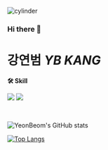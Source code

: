 ![cylinder](https://capsule-render.vercel.app/api?type=cylinder&color=auto&text=Hello&fontAlignY=45&fontSize=40&height=150&animation=blinking&desc=My%20name%20is%20Kang%20Yeon%20Beom%20&descAlignY=70)
### Hi there 👋

<!--
**lecturebomb** is a ✨ _special_ ✨ repository because its `README.md` (this file) appears on your GitHub profile.
Here are some ideas to get you started:
- 🔭 I’m currently working on ...
- 🌱 I’m currently learning ...
- 👯 I’m looking to collaborate on ...
- 🤔 I’m looking for help with ...
- 💬 Ask me about ...
- 📫 How to reach me: ...
- 😄 Pronouns: ...
- ⚡ Fun fact: ...
-->

# 강연범 *YB KANG*

<p >
    <Strong>🛠 Skill </Strong><br>
</p>
    <img src="https://img.shields.io/badge/Java-8e3155?style=flat&logo=spring&logoColor=white"> 
    <img src="https://img.shields.io/badge/Spring-A9D171?style=flat&logo=SPRINGBOOT&logoColor=white"> 
</p>
<br>

![YeonBeom's GitHub stats](https://github-readme-stats.vercel.app/api?username=lecturebomb&show_icons=true&theme=radical)

<div>
  
[![Top Langs](https://github-readme-stats.vercel.app/api/top-langs/?username=lecturebomblayout=compact)](https://github.com/anuraghazra/github-readme-stats)
</div>
